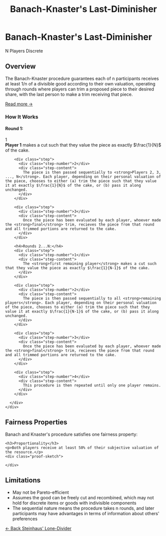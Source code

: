 ﻿---
layout: default
title: Banach-Knaster's Last-Diminisher
permalink: /algorithms/banach-knaster-last-diminisher/
---

<div class="algorithm-page">

  <!-- Algorithm Header Card -->
  <div class="algorithm-header-card">
    <div class="algorithm-header-content">
      <h1 class="algorithm-title">Banach-Knaster's Last-Diminisher</h1>
      <div class="algorithm-meta">
        <span class="meta-badge players-badge">N Players</span>
        <span class="meta-badge complexity-badge">Discrete</span>
      </div>
    </div>
  </div>

  <!-- Overview -->
  <section class="content-block">
    <h2>Overview</h2>
    <p>The Banach-Knaster procedure guarantees each of n participants receives at least 1/n of a divisible good according to their own valuation, operating through rounds where players can trim a proposed piece to their desired share, with the last person to make a trim receiving that piece.</p>
    <a href="https://en.wikipedia.org/wiki/Last_diminisher" target="_blank" class="algorithm-link">Read more →</a>
    <div class="procedure-steps">
      <h3>How It Works</h3>
      <div class="step-list">
        <h4>Round 1:</h4>
        <div class="step">
          <div class="step-number">1</div>
          <div class="step-content">
            <strong>Player 1</strong> makes a cut such that they value the piece as exactly $\frac{1}{N}$ of the cake.
          </div>
        </div>

        <div class="step">
          <div class="step-number">2</div>
          <div class="step-content">
            The piece is then passed sequentially to <strong>Players 2, 3, ..., N</strong>. Each player, depending on their personal valuation of the piece, chooses to either (a) trim the piece such that they value it at exactly $\frac{1}{N}$ of the cake, or (b) pass it along unchanged.
          </div>
        </div>

        <div class="step">
          <div class="step-number">3</div>
          <div class="step-content">
            Once the piece has been evaluated by each player, whoever made the <strong>final</strong> trim, recieves the piece from that round and all trimmed portions are returned to the cake.
          </div>
        </div>

        <h4>Rounds 2...N:</h4>
        <div class="step">
          <div class="step-number">1</div>
          <div class="step-content">
            The <strong>first remaining player</strong> makes a cut such that they value the piece as exactly $\frac{1}{N-1}$ of the cake.
          </div>
        </div>

        <div class="step">
          <div class="step-number">2</div>
          <div class="step-content">
            The piece is then passed sequentially to all <strong>remaining players</strong>. Each player, depending on their personal valuation of the piece, chooses to either (a) trim the piece such that they value it at exactly $\frac{1}{N-1}$ of the cake, or (b) pass it along unchanged.
          </div>
        </div>

        <div class="step">
          <div class="step-number">3</div>
          <div class="step-content">
            Once the piece has been evaluated by each player, whoever made the <strong>final</strong> trim, recieves the piece from that round and all trimmed portions are returned to the cake.
          </div>
        </div>

        <div class="step">
          <div class="step-number">4</div>
          <div class="step-content">
            This procedure is then repeated until only one player remains.
          </div>
        </div>

      </div>
    </div>
  </section>


  <!-- Fairness Properties -->

  <section class="content-block">
    <h2>Fairness Properties</h2>
    <p>Banach and Knaster's procedure satisfies one fairness property:</p>

    <h3>Proportionality</h3>
    <p>Both players receive at least 50% of their subjective valuation of the resource.</p>
    <div class="proof-sketch">
      
    </div>
  </section>

  <!-- Limitations -->
  <section class="content-block">
    <h2>Limitations</h2>
    <ul>
      <li>May not be Pareto-efficient</li>
      <li>Assumes the good can be freely cut and recombined, which may not hold for discrete items or goods with indivisible components</li>
      <li>The sequential nature means the procedure takes n rounds, and later participants may have advantages in terms of information about others' preferences</li>
    </ul>
  </section>

  <!-- Navigation -->
  <footer class="algorithm-navigation">
    <a href="{{ '/algorithms/steinhaus-lone-divider/' | relative_url }}" class="nav-button secondary">← Back Steinhaus' Lone-Divider</a>
  </footer>
</div>